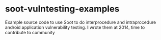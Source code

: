 # soot-vulntesting-examples
Example source code to use Soot to do interprocedure and intraprocedure android application vulnerability testing. I wrote them at 2014, time to contribute to community
